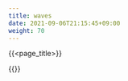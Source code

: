 ```yaml
---
title: waves
date: 2021-09-06T21:15:45+09:00
weight: 70
---
```

{{<page_title>}}
  <div class="waves">
  <div class="spin">
    <div class="spin1"></div>
    <div class="spin2"></div>
    <div class="spin3"></div>
    <div class="spin4"></div>
    <div class="spin5"></div>
    <div class="spin6"></div>
    <div class="spin7"></div>
    <div class="spin8"></div>
    <div class="spin9"></div>
    <div class="spin10"></div>
  </div>
</div>
{{<footer_absolute>}}